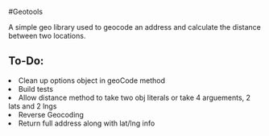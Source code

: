 #Geotools

A simple geo library used to geocode an address and calculate the distance between two locations.

<h2>To-Do:</h2>
<li>Clean up options object in geoCode method</li>
<li>Build tests</li>
<li>Allow distance method to take two obj literals or take 4 arguements, 2 lats and 2 lngs</li>
<li>Reverse Geocoding</li>
<li>Return full address along with lat/lng info</li>